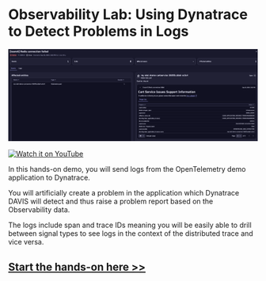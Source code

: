 # Observability Lab: Using Dynatrace to Detect Problems in Logs

![problem details](docs/images/problem-details.png)

[![Watch it on YouTube](https://img.youtube.com/vi/_pimWInWEbM/0.jpg)](https://www.youtube.com/watch?v=_pimWInWEbM)


In this hands-on demo, you will send logs from the OpenTelemetry demo application to Dynatrace.

You will artificially create a problem in the application which Dynatrace DAVIS will detect and thus raise a problem report based on the Observability data.

The logs include span and trace IDs meaning you will be easily able to drill between signal types to see logs in the context of the distributed trace and vice versa.

## [Start the hands-on here >>](https://dynatrace.github.io/obslab-log-problem-detection)
